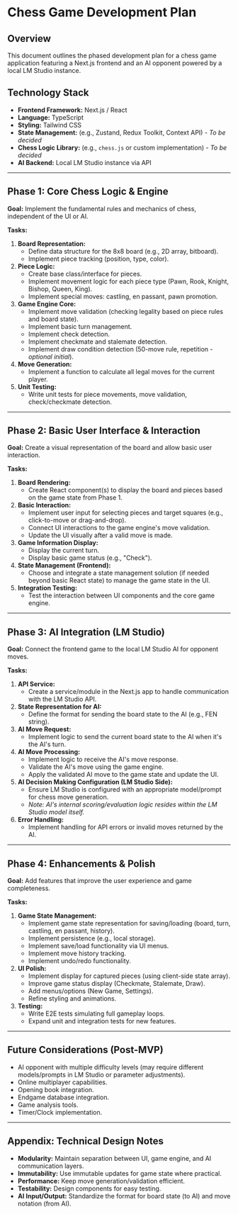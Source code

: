 # Chess Game Development Plan

## Overview
This document outlines the phased development plan for a chess game application featuring a Next.js frontend and an AI opponent powered by a local LM Studio instance.

## Technology Stack
- **Frontend Framework:** Next.js / React
- **Language:** TypeScript
- **Styling:** Tailwind CSS
- **State Management:** (e.g., Zustand, Redux Toolkit, Context API) - *To be decided*
- **Chess Logic Library:** (e.g., `chess.js` or custom implementation) - *To be decided*
- **AI Backend:** Local LM Studio instance via API

---

## Phase 1: Core Chess Logic & Engine

**Goal:** Implement the fundamental rules and mechanics of chess, independent of the UI or AI.

**Tasks:**

1.  **Board Representation:**
    *   Define data structure for the 8x8 board (e.g., 2D array, bitboard).
    *   Implement piece tracking (position, type, color).
2.  **Piece Logic:**
    *   Create base class/interface for pieces.
    *   Implement movement logic for each piece type (Pawn, Rook, Knight, Bishop, Queen, King).
    *   Implement special moves: castling, en passant, pawn promotion.
3.  **Game Engine Core:**
    *   Implement move validation (checking legality based on piece rules and board state).
    *   Implement basic turn management.
    *   Implement check detection.
    *   Implement checkmate and stalemate detection.
    *   Implement draw condition detection (50-move rule, repetition - *optional initial*).
4.  **Move Generation:**
    *   Implement a function to calculate all legal moves for the current player.
5.  **Unit Testing:**
    *   Write unit tests for piece movements, move validation, check/checkmate detection.

---

## Phase 2: Basic User Interface & Interaction

**Goal:** Create a visual representation of the board and allow basic user interaction.

**Tasks:**

1.  **Board Rendering:**
    *   Create React component(s) to display the board and pieces based on the game state from Phase 1.
2.  **Basic Interaction:**
    *   Implement user input for selecting pieces and target squares (e.g., click-to-move or drag-and-drop).
    *   Connect UI interactions to the game engine's move validation.
    *   Update the UI visually after a valid move is made.
3.  **Game Information Display:**
    *   Display the current turn.
    *   Display basic game status (e.g., "Check").
4.  **State Management (Frontend):**
    *   Choose and integrate a state management solution (if needed beyond basic React state) to manage the game state in the UI.
5.  **Integration Testing:**
    *   Test the interaction between UI components and the core game engine.

---

## Phase 3: AI Integration (LM Studio)

**Goal:** Connect the frontend game to the local LM Studio AI for opponent moves.

**Tasks:**

1.  **API Service:**
    *   Create a service/module in the Next.js app to handle communication with the LM Studio API.
2.  **State Representation for AI:**
    *   Define the format for sending the board state to the AI (e.g., FEN string).
3.  **AI Move Request:**
    *   Implement logic to send the current board state to the AI when it's the AI's turn.
4.  **AI Move Processing:**
    *   Implement logic to receive the AI's move response.
    *   Validate the AI's move using the game engine.
    *   Apply the validated AI move to the game state and update the UI.
5.  **AI Decision Making Configuration (LM Studio Side):**
    *   Ensure LM Studio is configured with an appropriate model/prompt for chess move generation.
    *   *Note: AI's internal scoring/evaluation logic resides within the LM Studio model itself.*
6.  **Error Handling:**
    *   Implement handling for API errors or invalid moves returned by the AI.

---

## Phase 4: Enhancements & Polish

**Goal:** Add features that improve the user experience and game completeness.

**Tasks:**

1.  **Game State Management:**
    *   Implement game state representation for saving/loading (board, turn, castling, en passant, history).
    *   Implement persistence (e.g., local storage).
    *   Implement save/load functionality via UI menus.
    *   Implement move history tracking.
    *   Implement undo/redo functionality.
2.  **UI Polish:**
    *   Implement display for captured pieces (using client-side state array).
    *   Improve game status display (Checkmate, Stalemate, Draw).
    *   Add menus/options (New Game, Settings).
    *   Refine styling and animations.
3.  **Testing:**
    *   Write E2E tests simulating full gameplay loops.
    *   Expand unit and integration tests for new features.

---

## Future Considerations (Post-MVP)
-   AI opponent with multiple difficulty levels (may require different models/prompts in LM Studio or parameter adjustments).
-   Online multiplayer capabilities.
-   Opening book integration.
-   Endgame database integration.
-   Game analysis tools.
-   Timer/Clock implementation.

---

## Appendix: Technical Design Notes

*   **Modularity:** Maintain separation between UI, game engine, and AI communication layers.
*   **Immutability:** Use immutable updates for game state where practical.
*   **Performance:** Keep move generation/validation efficient.
*   **Testability:** Design components for easy testing.
*   **AI Input/Output:** Standardize the format for board state (to AI) and move notation (from AI).
